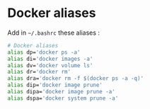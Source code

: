 # Docker aliases

Add in `~/.bashrc` these aliases :
```sh
# Docker aliases
alias dp='docker ps -a'
alias di='docker images -a'
alias dv='docker volume ls'
alias dr='docker rm'
alias dra='docker rm -f $(docker ps -a -q)'
alias dip='docker image prune'
alias dipa='docker image prune -a'
alias dspa='docker system prune -a'
```